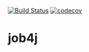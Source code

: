 [![Build Status](https://travis-ci.org/Sekator778/job4j.svg?branch=master)](https://travis-ci.org/Sekator778/job4j)
[![codecov](https://codecov.io/gh/Sekator778/job4j/branch/master/graph/badge.svg)](https://codecov.io/gh/Sekator778/job4j)

# job4j

